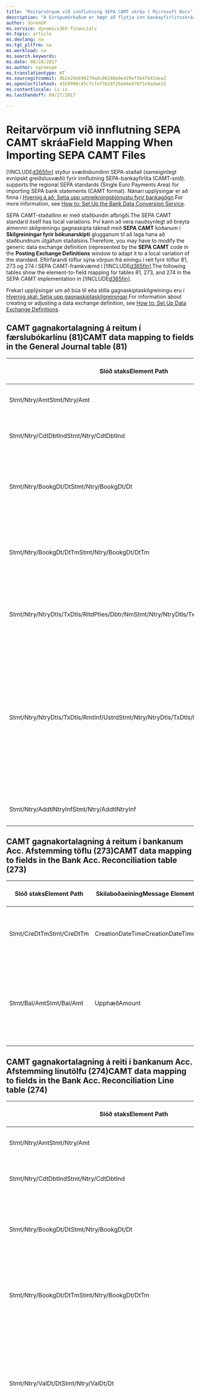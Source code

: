 ```yaml
---
title: "Reitarvörpum við innflutning SEPA CAMT skráa | Microsoft Docs"
description: "Á Evrópumörkuðum er hægt að flytja inn bankayfirlitsskrár með svæðisbundnum SEPA stöðlum (sameiginlegt evrópskt greiðslusvæði)."
author: SorenGP
ms.service: dynamics365-financials
ms.topic: article
ms.devlang: na
ms.tgt_pltfrm: na
ms.workload: na
ms.search.keywords: 
ms.date: 08/18/2017
ms.author: sgroespe
ms.translationtype: HT
ms.sourcegitcommit: 8b2e20e694279a8c06188e0e429ef3b4fb43aea2
ms.openlocfilehash: 41b9990c45c7cfef3618f26a94e878f1e9adae15
ms.contentlocale: is-is
ms.lasthandoff: 09/27/2017

---
```

# <a name="field-mapping-when-importing-sepa-camt-files"></a><span data-ttu-id="9e5ca-103">Reitarvörpum við innflutning SEPA CAMT skráa</span><span class="sxs-lookup"><span data-stu-id="9e5ca-103">Field Mapping When Importing SEPA CAMT Files</span></span>
[!INCLUDE[d365fin](includes/d365fin_md.md)]<span data-ttu-id="9e5ca-104"> styður svæðisbundinn SEPA-staðall (sameiginlegt evrópskt greiðslusvæði) fyrir innflutning SEPA-bankayfirlita (CAMT-snið).</span><span class="sxs-lookup"><span data-stu-id="9e5ca-104"> supports the regional SEPA standards (Single Euro Payments Area) for importing SEPA bank statements (CAMT format).</span></span> <span data-ttu-id="9e5ca-105">Nánari upplýsingar er að finna í [Hvernig á að: Setja upp umreikningsþjónustu fyrir bankagögn](bank-how-setup-bank-data-conversion-service.md).</span><span class="sxs-lookup"><span data-stu-id="9e5ca-105">For more information, see [How to: Set Up the Bank Data Conversion Service](bank-how-setup-bank-data-conversion-service.md).</span></span>  

 <span data-ttu-id="9e5ca-106">SEPA CAMT-staðallinn er með staðbundin afbrigði.</span><span class="sxs-lookup"><span data-stu-id="9e5ca-106">The SEPA CAMT standard itself has local variations.</span></span> <span data-ttu-id="9e5ca-107">Því kann að vera nauðsynlegt að breyta almennri skilgreiningu gagnaskipta táknað með **SEPA CAMT** kóðanum í **Skilgreiningar fyrir bókunarskipti** glugganum til að laga hana að staðbundnum útgáfum staðalsins.</span><span class="sxs-lookup"><span data-stu-id="9e5ca-107">Therefore, you may have to modify the generic data exchange definition (represented by the **SEPA CAMT** code in the **Posting Exchange Definitions** window to adapt it to a local variation of the standard.</span></span> <span data-ttu-id="9e5ca-108">Eftirfarandi töflur sýna vörpun frá einingu í reit fyrir töflur 81, 273 og 274 í SEPA CAMT-framkvæmd í [!INCLUDE[d365fin](includes/d365fin_md.md)].</span><span class="sxs-lookup"><span data-stu-id="9e5ca-108">The following tables show the element-to-field mapping for tables 81, 273, and 274 in the SEPA CAMT implementation in [!INCLUDE[d365fin](includes/d365fin_md.md)].</span></span>  

 <span data-ttu-id="9e5ca-109">Frekari upplýsingar um að búa til eða stilla gagnaskiptaskilgreiningu eru í [Hvernig skal: Setja upp gagnaskiptaskilgreiningar](across-how-to-set-up-data-exchange-definitions.md).</span><span class="sxs-lookup"><span data-stu-id="9e5ca-109">For information about creating or adjusting a data exchange definition, see [How to: Set Up Data Exchange Definitions](across-how-to-set-up-data-exchange-definitions.md).</span></span>  

## <a name="camt-data-mapping-to-fields-in-the-general-journal-table-81"></a><span data-ttu-id="9e5ca-110">CAMT gagnakortalagning á reitum í færslubókarlínu (81)</span><span class="sxs-lookup"><span data-stu-id="9e5ca-110">CAMT data mapping to fields in the General Journal table (81)</span></span>  

|<span data-ttu-id="9e5ca-111">Slóð staks</span><span class="sxs-lookup"><span data-stu-id="9e5ca-111">Element Path</span></span>|<span data-ttu-id="9e5ca-112">Skilaboðaeining</span><span class="sxs-lookup"><span data-stu-id="9e5ca-112">Message Element</span></span>|<span data-ttu-id="9e5ca-113">Gagnagerð</span><span class="sxs-lookup"><span data-stu-id="9e5ca-113">Data Type</span></span>|<span data-ttu-id="9e5ca-114">Lýsing</span><span class="sxs-lookup"><span data-stu-id="9e5ca-114">Description</span></span>|<span data-ttu-id="9e5ca-115">Auðkenni neikvæðs formerkis</span><span class="sxs-lookup"><span data-stu-id="9e5ca-115">Negative-Sign Identifier</span></span>|<span data-ttu-id="9e5ca-116">Nr. reits</span><span class="sxs-lookup"><span data-stu-id="9e5ca-116">Field No.</span></span>|<span data-ttu-id="9e5ca-117">Heiti reits</span><span class="sxs-lookup"><span data-stu-id="9e5ca-117">Field Name</span></span>|  
|------------------|---------------------|---------------|-----------------|-------------------------------|---------------|----------------|  
|<span data-ttu-id="9e5ca-118">Stmt/Ntry/Amt</span><span class="sxs-lookup"><span data-stu-id="9e5ca-118">Stmt/Ntry/Amt</span></span>|<span data-ttu-id="9e5ca-119">Upphæð</span><span class="sxs-lookup"><span data-stu-id="9e5ca-119">Amount</span></span>|<span data-ttu-id="9e5ca-120">Tugakerfið</span><span class="sxs-lookup"><span data-stu-id="9e5ca-120">Decimal</span></span>|<span data-ttu-id="9e5ca-121">Peningaupphæð reiðufésfærslunnar.</span><span class="sxs-lookup"><span data-stu-id="9e5ca-121">The amount of money in the cash entry</span></span>||<span data-ttu-id="9e5ca-122">13</span><span class="sxs-lookup"><span data-stu-id="9e5ca-122">13</span></span>|<span data-ttu-id="9e5ca-123">Upphæð</span><span class="sxs-lookup"><span data-stu-id="9e5ca-123">Amount</span></span>|  
|<span data-ttu-id="9e5ca-124">Stmt/Ntry/CdtDbtInd</span><span class="sxs-lookup"><span data-stu-id="9e5ca-124">Stmt/Ntry/CdtDbtInd</span></span>|<span data-ttu-id="9e5ca-125">CreditDebitIndicator</span><span class="sxs-lookup"><span data-stu-id="9e5ca-125">CreditDebitIndicator</span></span>|<span data-ttu-id="9e5ca-126">Texti</span><span class="sxs-lookup"><span data-stu-id="9e5ca-126">Text</span></span>|<span data-ttu-id="9e5ca-127">Sýnir hvort færsla er kredit-eða debet færslu</span><span class="sxs-lookup"><span data-stu-id="9e5ca-127">Indicates whether the entry is a credit or a debit entry</span></span>|<span data-ttu-id="9e5ca-128">DBIT</span><span class="sxs-lookup"><span data-stu-id="9e5ca-128">DBIT</span></span>|<span data-ttu-id="9e5ca-129">13</span><span class="sxs-lookup"><span data-stu-id="9e5ca-129">13</span></span>|<span data-ttu-id="9e5ca-130">Upphæð</span><span class="sxs-lookup"><span data-stu-id="9e5ca-130">Amount</span></span>|  
|<span data-ttu-id="9e5ca-131">Stmt/Ntry/BookgDt/Dt</span><span class="sxs-lookup"><span data-stu-id="9e5ca-131">Stmt/Ntry/BookgDt/Dt</span></span>|<span data-ttu-id="9e5ca-132">Dagsetning</span><span class="sxs-lookup"><span data-stu-id="9e5ca-132">Date</span></span>|<span data-ttu-id="9e5ca-133">Dagsetning</span><span class="sxs-lookup"><span data-stu-id="9e5ca-133">Date</span></span>|<span data-ttu-id="9e5ca-134">Dagsetning þegar færsla er bókuð á reikning á bókum reikningsstofnunar</span><span class="sxs-lookup"><span data-stu-id="9e5ca-134">The date when an entry is posted to an account on the account servicer's books</span></span>||<span data-ttu-id="9e5ca-135">5</span><span class="sxs-lookup"><span data-stu-id="9e5ca-135">5</span></span>|<span data-ttu-id="9e5ca-136">Bókunardags.</span><span class="sxs-lookup"><span data-stu-id="9e5ca-136">Posting Date</span></span>|  
|<span data-ttu-id="9e5ca-137">Stmt/Ntry/BookgDt/DtTm</span><span class="sxs-lookup"><span data-stu-id="9e5ca-137">Stmt/Ntry/BookgDt/DtTm</span></span>|<span data-ttu-id="9e5ca-138">Dagsetning og tími</span><span class="sxs-lookup"><span data-stu-id="9e5ca-138">DateTime</span></span>|<span data-ttu-id="9e5ca-139">Dagsetning og tími</span><span class="sxs-lookup"><span data-stu-id="9e5ca-139">DateTime</span></span>|<span data-ttu-id="9e5ca-140">Dagsetning og tími þegar færsla er bókuð á reikning á bókum reikningsstofnunar</span><span class="sxs-lookup"><span data-stu-id="9e5ca-140">The date and time when an entry is posted to an account on the account servicer's books</span></span>||<span data-ttu-id="9e5ca-141">5</span><span class="sxs-lookup"><span data-stu-id="9e5ca-141">5</span></span>|<span data-ttu-id="9e5ca-142">Bókunardags.</span><span class="sxs-lookup"><span data-stu-id="9e5ca-142">Posting Date</span></span>|  
|<span data-ttu-id="9e5ca-143">Stmt/Ntry/NtryDtls/TxDtls/RltdPties/Dbtr/Nm</span><span class="sxs-lookup"><span data-stu-id="9e5ca-143">Stmt/Ntry/NtryDtls/TxDtls/RltdPties/Dbtr/Nm</span></span>|<span data-ttu-id="9e5ca-144">Heiti</span><span class="sxs-lookup"><span data-stu-id="9e5ca-144">Name</span></span>|<span data-ttu-id="9e5ca-145">Texti</span><span class="sxs-lookup"><span data-stu-id="9e5ca-145">Text</span></span>|<span data-ttu-id="9e5ca-146">Nafn aðilans sem skuldar lánveitanda (til þrautavara) tiltekna fjárhæð.</span><span class="sxs-lookup"><span data-stu-id="9e5ca-146">The name of the party that owes an amount of money to the (ultimate) creditor</span></span>||<span data-ttu-id="9e5ca-147">1221</span><span class="sxs-lookup"><span data-stu-id="9e5ca-147">1221</span></span>|<span data-ttu-id="9e5ca-148">Upplýsingar um greiðanda</span><span class="sxs-lookup"><span data-stu-id="9e5ca-148">Payer Information</span></span>|  
|<span data-ttu-id="9e5ca-149">Stmt/Ntry/NtryDtls/TxDtls/RmtInf/Ustrd</span><span class="sxs-lookup"><span data-stu-id="9e5ca-149">Stmt/Ntry/NtryDtls/TxDtls/RmtInf/Ustrd</span></span>|<span data-ttu-id="9e5ca-150">Óskipulagt</span><span class="sxs-lookup"><span data-stu-id="9e5ca-150">Unstructured</span></span>|<span data-ttu-id="9e5ca-151">Texti</span><span class="sxs-lookup"><span data-stu-id="9e5ca-151">Text</span></span>|<span data-ttu-id="9e5ca-152">Upplýsingarnar til að gera samsvörun / afstemmingu á færslu með þeim vörum sem greiðsla er ætlað að stemma af, svo sem viðskiptareikningar í reikningskröfukerfi í ómótaðan formi</span><span class="sxs-lookup"><span data-stu-id="9e5ca-152">Information supplied to enable the matching/reconciliation of an entry with the items that the payment is intended to settle, such as commercial invoices in an accounts-receivable system, in an unstructured form</span></span>||<span data-ttu-id="9e5ca-153">8</span><span class="sxs-lookup"><span data-stu-id="9e5ca-153">8</span></span>|<span data-ttu-id="9e5ca-154">Lýsing</span><span class="sxs-lookup"><span data-stu-id="9e5ca-154">Description</span></span>|  
|<span data-ttu-id="9e5ca-155">Stmt/Ntry/AddtlNtryInf</span><span class="sxs-lookup"><span data-stu-id="9e5ca-155">Stmt/Ntry/AddtlNtryInf</span></span>|<span data-ttu-id="9e5ca-156">AdditionalEntryInformation</span><span class="sxs-lookup"><span data-stu-id="9e5ca-156">AdditionalEntryInformation</span></span>|<span data-ttu-id="9e5ca-157">Texti</span><span class="sxs-lookup"><span data-stu-id="9e5ca-157">Text</span></span>|<span data-ttu-id="9e5ca-158">Viðbótarupplýsingar um færslu</span><span class="sxs-lookup"><span data-stu-id="9e5ca-158">Additional information about the entry</span></span>||<span data-ttu-id="9e5ca-159">1222</span><span class="sxs-lookup"><span data-stu-id="9e5ca-159">1222</span></span>|<span data-ttu-id="9e5ca-160">Færsluupplýsingar</span><span class="sxs-lookup"><span data-stu-id="9e5ca-160">Transaction Information</span></span>|  

## <a name="camt-data-mapping-to-fields-in-the-bank-acc-reconciliation-table-273"></a><span data-ttu-id="9e5ca-161">CAMT gagnakortalagning á reitum í bankanum Acc. Afstemming töflu (273)</span><span class="sxs-lookup"><span data-stu-id="9e5ca-161">CAMT data mapping to fields in the Bank Acc. Reconciliation table (273)</span></span>  

|<span data-ttu-id="9e5ca-162">Slóð staks</span><span class="sxs-lookup"><span data-stu-id="9e5ca-162">Element Path</span></span>|<span data-ttu-id="9e5ca-163">Skilaboðaeining</span><span class="sxs-lookup"><span data-stu-id="9e5ca-163">Message Element</span></span>|<span data-ttu-id="9e5ca-164">Gagnagerð</span><span class="sxs-lookup"><span data-stu-id="9e5ca-164">Data Type</span></span>|<span data-ttu-id="9e5ca-165">Lýsing</span><span class="sxs-lookup"><span data-stu-id="9e5ca-165">Description</span></span>|<span data-ttu-id="9e5ca-166">Auðkenni neikvæðs formerkis</span><span class="sxs-lookup"><span data-stu-id="9e5ca-166">Negative-Sign Identifier</span></span>|<span data-ttu-id="9e5ca-167">Nr. reits</span><span class="sxs-lookup"><span data-stu-id="9e5ca-167">Field No.</span></span>|<span data-ttu-id="9e5ca-168">Heiti reits</span><span class="sxs-lookup"><span data-stu-id="9e5ca-168">Field Name</span></span>|  
|------------------|---------------------|---------------|-----------------|-------------------------------|---------------|----------------|  
|<span data-ttu-id="9e5ca-169">Stmt/CreDtTm</span><span class="sxs-lookup"><span data-stu-id="9e5ca-169">Stmt/CreDtTm</span></span>|<span data-ttu-id="9e5ca-170">CreationDateTime</span><span class="sxs-lookup"><span data-stu-id="9e5ca-170">CreationDateTime</span></span>|<span data-ttu-id="9e5ca-171">Dagsetning</span><span class="sxs-lookup"><span data-stu-id="9e5ca-171">Date</span></span>|<span data-ttu-id="9e5ca-172">Dagsetning og tími þegar skilaboðin voru búin til</span><span class="sxs-lookup"><span data-stu-id="9e5ca-172">The date and time when the message was created</span></span>||<span data-ttu-id="9e5ca-173">3</span><span class="sxs-lookup"><span data-stu-id="9e5ca-173">3</span></span>|<span data-ttu-id="9e5ca-174">Dags. yfirlits</span><span class="sxs-lookup"><span data-stu-id="9e5ca-174">Statement Date</span></span>|  
|<span data-ttu-id="9e5ca-175">Stmt/Bal/Amt</span><span class="sxs-lookup"><span data-stu-id="9e5ca-175">Stmt/Bal/Amt</span></span>|<span data-ttu-id="9e5ca-176">Upphæð</span><span class="sxs-lookup"><span data-stu-id="9e5ca-176">Amount</span></span>|<span data-ttu-id="9e5ca-177">Tugakerfið</span><span class="sxs-lookup"><span data-stu-id="9e5ca-177">Decimal</span></span>|<span data-ttu-id="9e5ca-178">Upphæð sem skilar nettóupphæðum fyrir allar debet- og kreditfærslur.</span><span class="sxs-lookup"><span data-stu-id="9e5ca-178">The amount resulting from the netted amounts for all debit and credit entries</span></span>||<span data-ttu-id="9e5ca-179">4</span><span class="sxs-lookup"><span data-stu-id="9e5ca-179">4</span></span>|<span data-ttu-id="9e5ca-180">Lokastaða yfirlits</span><span class="sxs-lookup"><span data-stu-id="9e5ca-180">Statement Ending Balance</span></span>|  

## <a name="camt-data-mapping-to-fields-in-the-bank-acc-reconciliation-line-table-274"></a><span data-ttu-id="9e5ca-181">CAMT gagnakortalagning á reiti í bankanum Acc. Afstemming línutölfu (274)</span><span class="sxs-lookup"><span data-stu-id="9e5ca-181">CAMT data mapping to fields in the Bank Acc. Reconciliation Line table (274)</span></span>  

|<span data-ttu-id="9e5ca-182">Slóð staks</span><span class="sxs-lookup"><span data-stu-id="9e5ca-182">Element Path</span></span>|<span data-ttu-id="9e5ca-183">Skilaboðaeining</span><span class="sxs-lookup"><span data-stu-id="9e5ca-183">Message Element</span></span>|<span data-ttu-id="9e5ca-184">Gagnagerð</span><span class="sxs-lookup"><span data-stu-id="9e5ca-184">Data Type</span></span>|<span data-ttu-id="9e5ca-185">Lýsing</span><span class="sxs-lookup"><span data-stu-id="9e5ca-185">Description</span></span>|<span data-ttu-id="9e5ca-186">Auðkenni neikvæðs formerkis</span><span class="sxs-lookup"><span data-stu-id="9e5ca-186">Negative-Sign Identifier</span></span>|<span data-ttu-id="9e5ca-187">Nr. reits</span><span class="sxs-lookup"><span data-stu-id="9e5ca-187">Field No.</span></span>|<span data-ttu-id="9e5ca-188">Heiti reits</span><span class="sxs-lookup"><span data-stu-id="9e5ca-188">Field Name</span></span>|  
|------------------|---------------------|---------------|-----------------|-------------------------------|---------------|----------------|  
|<span data-ttu-id="9e5ca-189">Stmt/Ntry/Amt</span><span class="sxs-lookup"><span data-stu-id="9e5ca-189">Stmt/Ntry/Amt</span></span>|<span data-ttu-id="9e5ca-190">Upphæð</span><span class="sxs-lookup"><span data-stu-id="9e5ca-190">Amount</span></span>|<span data-ttu-id="9e5ca-191">Tugakerfið</span><span class="sxs-lookup"><span data-stu-id="9e5ca-191">Decimal</span></span>|<span data-ttu-id="9e5ca-192">Peningaupphæð reiðufésfærslunnar.</span><span class="sxs-lookup"><span data-stu-id="9e5ca-192">The amount of money in the cash entry</span></span>||<span data-ttu-id="9e5ca-193">7</span><span class="sxs-lookup"><span data-stu-id="9e5ca-193">7</span></span>|<span data-ttu-id="9e5ca-194">Upphæð yfirlits</span><span class="sxs-lookup"><span data-stu-id="9e5ca-194">Statement Amount</span></span>|  
|<span data-ttu-id="9e5ca-195">Stmt/Ntry/CdtDbtInd</span><span class="sxs-lookup"><span data-stu-id="9e5ca-195">Stmt/Ntry/CdtDbtInd</span></span>|<span data-ttu-id="9e5ca-196">CreditDebitIndicator</span><span class="sxs-lookup"><span data-stu-id="9e5ca-196">CreditDebitIndicator</span></span>|<span data-ttu-id="9e5ca-197">Texti</span><span class="sxs-lookup"><span data-stu-id="9e5ca-197">Text</span></span>|<span data-ttu-id="9e5ca-198">Sýnir hvort færsla er kredit-eða debet færslu</span><span class="sxs-lookup"><span data-stu-id="9e5ca-198">Indicates whether the entry is a credit or a debit entry</span></span>|<span data-ttu-id="9e5ca-199">DBIT</span><span class="sxs-lookup"><span data-stu-id="9e5ca-199">DBIT</span></span>|<span data-ttu-id="9e5ca-200">7</span><span class="sxs-lookup"><span data-stu-id="9e5ca-200">7</span></span>|<span data-ttu-id="9e5ca-201">Upphæð yfirlits</span><span class="sxs-lookup"><span data-stu-id="9e5ca-201">Statement Amount</span></span>|  
|<span data-ttu-id="9e5ca-202">Stmt/Ntry/BookgDt/Dt</span><span class="sxs-lookup"><span data-stu-id="9e5ca-202">Stmt/Ntry/BookgDt/Dt</span></span>|<span data-ttu-id="9e5ca-203">Dagsetning</span><span class="sxs-lookup"><span data-stu-id="9e5ca-203">Date</span></span>|<span data-ttu-id="9e5ca-204">Dagsetning</span><span class="sxs-lookup"><span data-stu-id="9e5ca-204">Date</span></span>|<span data-ttu-id="9e5ca-205">Dagsetning þegar færsla er bókuð á reikning á bókum reikningsstofnunar</span><span class="sxs-lookup"><span data-stu-id="9e5ca-205">The date when an entry is posted to an account on the account servicer's books</span></span>||<span data-ttu-id="9e5ca-206">5</span><span class="sxs-lookup"><span data-stu-id="9e5ca-206">5</span></span>|<span data-ttu-id="9e5ca-207">Dags. færslu</span><span class="sxs-lookup"><span data-stu-id="9e5ca-207">Transaction Date</span></span>|  
|<span data-ttu-id="9e5ca-208">Stmt/Ntry/BookgDt/DtTm</span><span class="sxs-lookup"><span data-stu-id="9e5ca-208">Stmt/Ntry/BookgDt/DtTm</span></span>|<span data-ttu-id="9e5ca-209">Dagsetning og tími</span><span class="sxs-lookup"><span data-stu-id="9e5ca-209">DateTime</span></span>|<span data-ttu-id="9e5ca-210">Dagsetning og tími</span><span class="sxs-lookup"><span data-stu-id="9e5ca-210">DateTime</span></span>|<span data-ttu-id="9e5ca-211">Dagsetning og tími þegar færsla er bókuð á reikning á bókum reikningsstofnunar</span><span class="sxs-lookup"><span data-stu-id="9e5ca-211">The date and time when an entry is posted to an account on the account servicer's books</span></span>||<span data-ttu-id="9e5ca-212">5</span><span class="sxs-lookup"><span data-stu-id="9e5ca-212">5</span></span>|<span data-ttu-id="9e5ca-213">Dags. færslu</span><span class="sxs-lookup"><span data-stu-id="9e5ca-213">Transaction Date</span></span>|  
|<span data-ttu-id="9e5ca-214">Stmt/Ntry/ValDt/Dt</span><span class="sxs-lookup"><span data-stu-id="9e5ca-214">Stmt/Ntry/ValDt/Dt</span></span>|<span data-ttu-id="9e5ca-215">Dagsetning</span><span class="sxs-lookup"><span data-stu-id="9e5ca-215">Date</span></span>|<span data-ttu-id="9e5ca-216">Dagsetning</span><span class="sxs-lookup"><span data-stu-id="9e5ca-216">Date</span></span>|<span data-ttu-id="9e5ca-217">Dagsetning þegar eignir verða í boði til reikningseiganda við kreditfærslu, eða hætta að vera til staðar til reikningseiganda við debetfærslu</span><span class="sxs-lookup"><span data-stu-id="9e5ca-217">The date when assets become available to the account owner in case of a credit entry, or cease to be available to the account owner in case of a debit entry</span></span>||<span data-ttu-id="9e5ca-218">12</span><span class="sxs-lookup"><span data-stu-id="9e5ca-218">12</span></span>|<span data-ttu-id="9e5ca-219">Gildisdagur</span><span class="sxs-lookup"><span data-stu-id="9e5ca-219">Value Date</span></span>|  
|<span data-ttu-id="9e5ca-220">Stmt/Ntry/ValDt/DtTm</span><span class="sxs-lookup"><span data-stu-id="9e5ca-220">Stmt/Ntry/ValDt/DtTm</span></span>|<span data-ttu-id="9e5ca-221">Dagsetning og tími</span><span class="sxs-lookup"><span data-stu-id="9e5ca-221">DateTime</span></span>|<span data-ttu-id="9e5ca-222">Dagsetning og tími</span><span class="sxs-lookup"><span data-stu-id="9e5ca-222">DateTime</span></span>|<span data-ttu-id="9e5ca-223">Dagsetning og tími þegar eignir verða í boði til reikningseiganda við kreditfærslu, eða hætta að vera til staðar til reikningseiganda við debetfærslu</span><span class="sxs-lookup"><span data-stu-id="9e5ca-223">The date and time when assets become available to the account owner in case of a credit entry, or cease to be available to the account owner in case of a debit entry</span></span>||<span data-ttu-id="9e5ca-224">12</span><span class="sxs-lookup"><span data-stu-id="9e5ca-224">12</span></span>|<span data-ttu-id="9e5ca-225">Gildisdagur</span><span class="sxs-lookup"><span data-stu-id="9e5ca-225">Value Date</span></span>|  
|<span data-ttu-id="9e5ca-226">Stmt/Ntry/NtryDtls/TxDtls/RltdPties/Dbtr/Nm</span><span class="sxs-lookup"><span data-stu-id="9e5ca-226">Stmt/Ntry/NtryDtls/TxDtls/RltdPties/Dbtr/Nm</span></span>|<span data-ttu-id="9e5ca-227">Heiti</span><span class="sxs-lookup"><span data-stu-id="9e5ca-227">Name</span></span>|<span data-ttu-id="9e5ca-228">Texti</span><span class="sxs-lookup"><span data-stu-id="9e5ca-228">Text</span></span>|<span data-ttu-id="9e5ca-229">Nafn aðilans sem skuldar lánveitanda (til þrautavara) tiltekna fjárhæð.</span><span class="sxs-lookup"><span data-stu-id="9e5ca-229">The name of the party that owes an amount of money to the (ultimate) creditor</span></span>||<span data-ttu-id="9e5ca-230">15</span><span class="sxs-lookup"><span data-stu-id="9e5ca-230">15</span></span>|<span data-ttu-id="9e5ca-231">Upplýsingar um greiðanda</span><span class="sxs-lookup"><span data-stu-id="9e5ca-231">Payer Information</span></span>|  
|<span data-ttu-id="9e5ca-232">Stmt/Ntry/NtryDtls/TxDtls/RmtInf/Ustrd</span><span class="sxs-lookup"><span data-stu-id="9e5ca-232">Stmt/Ntry/NtryDtls/TxDtls/RmtInf/Ustrd</span></span>|<span data-ttu-id="9e5ca-233">Óskipulagt</span><span class="sxs-lookup"><span data-stu-id="9e5ca-233">Unstructured</span></span>|<span data-ttu-id="9e5ca-234">Texti</span><span class="sxs-lookup"><span data-stu-id="9e5ca-234">Text</span></span>|<span data-ttu-id="9e5ca-235">Upplýsingarnar til að gera samsvörun / afstemmingu á færslu með þeim vörum sem greiðsla er ætlað að stemma af, svo sem viðskiptareikningar í reikningskröfukerfi í ómótaðan formi</span><span class="sxs-lookup"><span data-stu-id="9e5ca-235">Information supplied to enable the matching/reconciliation of an entry with the items that the payment is intended to settle, such as commercial invoices in an accounts-receivable system, in an unstructured form</span></span>||<span data-ttu-id="9e5ca-236">6</span><span class="sxs-lookup"><span data-stu-id="9e5ca-236">6</span></span>|<span data-ttu-id="9e5ca-237">Lýsing</span><span class="sxs-lookup"><span data-stu-id="9e5ca-237">Description</span></span>|  
|<span data-ttu-id="9e5ca-238">Stmt/Ntry/AddtlNtryInf</span><span class="sxs-lookup"><span data-stu-id="9e5ca-238">Stmt/Ntry/AddtlNtryInf</span></span>|<span data-ttu-id="9e5ca-239">AdditionalEntryInformation</span><span class="sxs-lookup"><span data-stu-id="9e5ca-239">AdditionalEntryInformation</span></span>|<span data-ttu-id="9e5ca-240">Texti</span><span class="sxs-lookup"><span data-stu-id="9e5ca-240">Text</span></span>|<span data-ttu-id="9e5ca-241">Viðbótarupplýsingar um færslu</span><span class="sxs-lookup"><span data-stu-id="9e5ca-241">Additional information about the entry</span></span>||<span data-ttu-id="9e5ca-242">16</span><span class="sxs-lookup"><span data-stu-id="9e5ca-242">16</span></span>|<span data-ttu-id="9e5ca-243">Færsluupplýsingar</span><span class="sxs-lookup"><span data-stu-id="9e5ca-243">Transaction Information</span></span>|  

 <span data-ttu-id="9e5ca-244">Stök í hnútnum **Færsla** sem eru flutt inn í [!INCLUDE[d365fin](includes/d365fin_md.md)] en ekki tengd við neina reiti eru vistuð í töflunni **Bókunarskipti Dálkur Skilgreining**.</span><span class="sxs-lookup"><span data-stu-id="9e5ca-244">Elements in the **Ntry** node that are imported into [!INCLUDE[d365fin](includes/d365fin_md.md)] but not mapped to any fields are stored in the **Posting Exch. Column Def** table.</span></span> <span data-ttu-id="9e5ca-245">Notendur geta skoðað þessar einingar frá **Greiðsluafstemmingarbók** **Greiðslujafnanir** og **Afstemming bankareiknings** gluggum með því að velja **Upplýsingar um bankayfirlitslínu** aðgerðina.</span><span class="sxs-lookup"><span data-stu-id="9e5ca-245">Users can view these elements from the **Payment Reconciliation Journal**, **Payment Application**, and **Bank Acc. Reconciliation** windows by choosing the **Bank Statement Line Details** action.</span></span> <span data-ttu-id="9e5ca-246">Frekari upplýsingar eru í [hvernig á að afstemma greiðslur með því að nota sjálfvirka jöfnun](receivables-how-reconcile-payments-auto-application.md)</span><span class="sxs-lookup"><span data-stu-id="9e5ca-246">For more information, see [How to: Reconcile Payments Using Automatic Application](receivables-how-reconcile-payments-auto-application.md).</span></span>  
## <a name="see-also"></a><span data-ttu-id="9e5ca-247">Sjá einnig</span><span class="sxs-lookup"><span data-stu-id="9e5ca-247">See Also</span></span>  
[<span data-ttu-id="9e5ca-248">Setja upp gagnaskipti</span><span class="sxs-lookup"><span data-stu-id="9e5ca-248">Setting Up Data Exchange</span></span>](across-set-up-data-exchange.md)  
[<span data-ttu-id="9e5ca-249">Rafræn gagnaskipti</span><span class="sxs-lookup"><span data-stu-id="9e5ca-249">Exchanging Data Electronically</span></span>](across-data-exchange.md)  
<span data-ttu-id="9e5ca-250">[Hvernig á að: Setja upp umreikningsþjónustu fyrir bankagögn](bank-how-setup-bank-data-conversion-service.md) </span><span class="sxs-lookup"><span data-stu-id="9e5ca-250">[How to: Set Up the Bank Data Conversion Service](bank-how-setup-bank-data-conversion-service.md) </span></span>  
[<span data-ttu-id="9e5ca-251">Hvernig á að. Nota XML-skema til að undirbúa skilgreiningar gagnaskipta</span><span class="sxs-lookup"><span data-stu-id="9e5ca-251">How to: Use XML Schemas to Prepare Data Exchange Definitions</span></span>](across-how-to-use-xml-schemas-to-prepare-data-exchange-definitions.md)  
[<span data-ttu-id="9e5ca-252">Hvernig á að afstemma greiðslur með sjálfvirkri jöfnun</span><span class="sxs-lookup"><span data-stu-id="9e5ca-252">How to: Reconcile Payments Using Automatic Application</span></span>](receivables-how-reconcile-payments-auto-application.md)  

